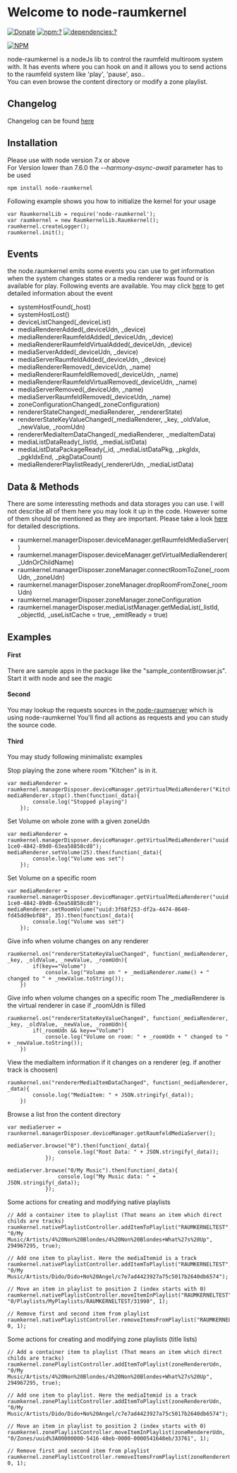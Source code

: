 Welcome to node-raumkernel
===================
[![Donate](https://img.shields.io/badge/Donate-PayPal-green.svg)](https://www.paypal.me/ChriD/)
[![npm:?](https://img.shields.io/npm/v/node-raumkernel.svg?style=flat-square)](https://www.npmjs.com/packages/node-raumkernel)
[![dependencies:?](https://img.shields.io/npm/dm/node-raumkernel.svg?style=flat-square)](https://www.npmjs.com/packages/node-raumkernel)  

[![NPM](https://nodei.co/npm/node-raumkernel.png?downloads=true&downloadRank=true)](https://nodei.co/npm/node-raumkernel/)  

node-raumkernel is a nodeJs lib to control the raumfeld multiroom system with.
It has events where you can hook on and it allows you to send actions to the raumfeld system like 'play', 'pause', aso..  
You can even browse the content directory or modify a zone playlist.  

Changelog
-------------
Changelog can be found [here](https://github.com/ChriD/node-raumkernel/wiki/Changelog)  

Installation
-------------

Please use with node version 7.x or above  
For Version lower than 7.6.0 the _--harmony-async-await_ parameter has to be used

```
npm install node-raumkernel
```

Following example shows you how to initialize the kernel  for your usage
```
var RaumkernelLib = require('node-raumkernel');
var raumkernel = new RaumkernelLib.Raumkernel();
raumkernel.createLogger();
raumkernel.init();
```

Events
-------------
the node.raumkernel emits some events you can use to get information when the system changes states or a media renderer was found or is available for play. 
Following events are available. You may click [here](https://github.com/ChriD/node-raumkernel/wiki/Events) to get detailed information about the event

 - systemHostFound(_host)
 - systemHostLost()
 - deviceListChanged(_deviceList)
 - mediaRendererAdded(_deviceUdn, _device)
 - mediaRendererRaumfeldAdded(_deviceUdn, _device)
 - mediaRendererRaumfeldVirtualAdded(_deviceUdn, _device)
 - mediaServerAdded(_deviceUdn, _device)
 - mediaServerRaumfeldAdded(_deviceUdn, _device)
 - mediaRendererRemoved(_deviceUdn, _name)
 - mediaRendererRaumfeldRemoved(_deviceUdn, _name)
 - mediaRendererRaumfeldVirtualRemoved(_deviceUdn, _name)
 - mediaServerRemoved(_deviceUdn, _name)
 - mediaServerRaumfeldRemoved(_deviceUdn, _name)
 - zoneConfigurationChanged(_zoneConfiguration)
 - rendererStateChanged(_mediaRenderer, _rendererState)
 - rendererStateKeyValueChanged(_mediaRenderer, _key, _oldValue, _newValue, _roomUdn) 
 - rendererMediaItemDataChanged(_mediaRenderer, _mediaItemData)
 - mediaListDataReady(_listId, _mediaListData)
 - mediaListDataPackageReady(_id, _mediaListDataPkg, _pkgIdx, _pgkIdxEnd, _pkgDataCount)
 - mediaRendererPlaylistReady(_rendererUdn, _mediaListData)


Data & Methods
-------------
There are some interessting methods and data storages you can use. I will not describe all of them here you may look it up in the code. However some of them should be mentioned as they are important. Please take a look [here](https://github.com/ChriD/node-raumkernel/wiki/Data-&-Methods) for detailed descriptions.

- raumkernel.managerDisposer.deviceManager.getRaumfeldMediaServer()
- raumkernel.managerDisposer.deviceManager.getVirtualMediaRenderer(_UdnOrChildName)
- raumkernel.managerDisposer.zoneManager.connectRoomToZone(_roomUdn, _zoneUdn)
- raumkernel.managerDisposer.zoneManager.dropRoomFromZone(_roomUdn)
- raumkernel.managerDisposer.zoneManager.zoneConfiguration
- raumkernel.managerDisposer.mediaListManager.getMediaList(_listId, _objectId, _useListCache = true, _emitReady = true)


Examples
-------------

#### First 
There are sample apps in the package like the "sample_contentBrowser.js".  
Start it with node and see the magic  

#### Second 
You may lookup the requests sources in the[ node-raumserver](https://github.com/ChriD/node-raumserver)  which is using node-raumkernel
You'll find all actions as requests and you can study the source code.
  
#### Third 
You may study following minimalistc examples
  

Stop playing the zone where room "Kitchen" is in it.
```
var mediaRenderer = raumkernel.managerDisposer.deviceManager.getVirtualMediaRenderer("Kitchen");
mediaRenderer.stop().then(function(_data){
		console.log("Stopped playing")
	});
```

 Set Volume on whole zone with a given zoneUdn
```
var mediaRenderer = raumkernel.managerDisposer.deviceManager.getVirtualMediaRenderer("uuid:30e3c8cd-1ce0-4842-89d0-63ea58858cd8");
mediaRenderer.setVolume(25).then(function(_data){
		console.log("Volume was set")
	});
```

 Set Volume on a specific room
```
var mediaRenderer = raumkernel.managerDisposer.deviceManager.getVirtualMediaRenderer("uuid:30e3c8cd-1ce0-4842-89d0-63ea58858cd8");
mediaRenderer.setRoomVolume("uuid:3f68f253-df2a-4474-8640-fd45dd9ebf88", 35).then(function(_data){
		console.log("Volume was set")
	});
```


 Give info when volume changes on any renderer
```
raumkernel.on("rendererStateKeyValueChanged", function(_mediaRenderer, _key, _oldValue, _newValue, _roomUdn){
		if(key=="Volume")
			console.log("Volume on " + _mediaRenderer.name() + " changed to " + _newValue.toString());
	})
```

 Give info when volume changes on a specific room
 The _mediaRenderer is the virtual renderer in case if _roomUdn is filled
```
raumkernel.on("rendererStateKeyValueChanged", function(_mediaRenderer, _key, _oldValue, _newValue, _roomUdn){
		if(_roomUdn && key=="Volume")
			console.log("Volume on room: " + _roomUdn + " changed to " + _newValue.toString());
	})
```

View the mediaItem information if it changes on a renderer (eg. if another track is choosen)
```
raumkernel.on("rendererMediaItemDataChanged", function(_mediaRenderer, _data){
		console.log("MediaItem: " + JSON.stringify(_data));
	})
```


Browse a list fron the content directory
```
var mediaServer = raunkernel.managerDisposer.deviceManager.getRaumfeldMediaServer();

mediaServer.browse("0").then(function(_data){
                console.log("Root Data: " + JSON.stringify(_data));
            });
	    
mediaServer.browse("0/My Music").then(function(_data){
                console.log("My Music data: " + JSON.stringify(_data));
            });
```

Some actions for creating and modifying native playlists 

```
// Add a container item to playlist (That means an item which direct childs are tracks)
raumkernel.nativePlaylistController.addItemToPlaylist("RAUMKERNELTEST", "0/My Music/Artists/4%20Non%20Blondes/4%20Non%20Blondes+What%27s%20Up", 294967295, true);
            
// Add one item to playlist. Here the mediaItemid is a track
raumkernel.nativePlaylistController.addItemToPlaylist("RAUMKERNELTEST", "0/My Music/Artists/Dido/Dido+No%20Angel/c7e7ad4423927a75c5017b2640db6574");
            
// Move an item in playlist to position 2 (index starts with 0)
raumkernel.nativePlaylistController.moveItemInPlaylist("RAUMKERNELTEST", "0/Playlists/MyPlaylists/RAUMKERNELTEST/31990", 1);
            
// Remove first and second item from playlist
raumkernel.nativePlaylistController.removeItemsFromPlaylist("RAUMKERNELTEST", 0, 1);
```

Some actions for creating and modifying zone playlists  (title lists)

```
// Add a container item to playlist (That means an item which direct childs are tracks)
raumkernel.zonePlaylistController.addItemToPlaylist(zoneRendererUdn, "0/My Music/Artists/4%20Non%20Blondes/4%20Non%20Blondes+What%27s%20Up", 294967295, true);
            
// Add one item to playlist. Here the mediaItemid is a track
raumkernel.zonePlaylistController.addItemToPlaylist(zoneRendererUdn, "0/My Music/Artists/Dido/Dido+No%20Angel/c7e7ad4423927a75c5017b2640db6574");
            
// Move an item in playlist to position 2 (index starts with 0)
raumkernel.zonePlaylistController.moveItemInPlaylist(zoneRendererUdn, "0/Zones/uuid%3A00000000-5416-48eb-0000-0000541648eb/33761", 1);
            
// Remove first and second item from playlist
raumkernel.zonePlaylistController.removeItemsFromPlaylist(zoneRendererUdn, 0, 1);
```
